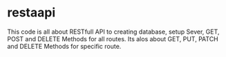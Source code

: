 # restaapi
This code is all about RESTfull API to creating database, setup Sever, GET, POST and DELETE Methods for all routes. Its alos about GET, PUT, PATCH and DELETE Methods for specific route. 
